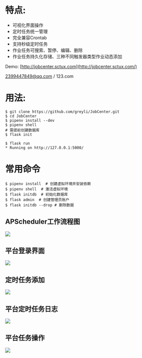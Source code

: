 # 特点:
* 可视化界面操作
* 定时任务统一管理
* 完全兼容Crontab
* 支持秒级定时任务
* 作业任务可搜索、暂停、编辑、删除
* 作业任务持久化存储、三种不同触发器类型作业动态添加

Demo: [http://jobcenter.sctux.com](http://jobcenter.sctux.com/)

2399447849@qq.com / 123.com
# 用法:
```
$ git clone https://github.com/greyli/JobCenter.git
$ cd JobCenter
$ pipenv install --dev
$ pipenv shell
# 需提前创建数据库
$ flask init 

$ flask run
* Running on http://127.0.0.1:5000/
```

# 常用命令

```
$ pipenv install  # 创建虚拟环境并安装依赖
$ pipenv shell  # 激活虚拟环境
$ flask initdb  # 初始化数据库
$ flask admin  # 创建管理员账户
$ flask initdb --drop # 删除数据
```
## APScheduler工作流程图
![](https://blog.sctux.com/2019/03/19/Flask%E7%BB%93%E5%90%88APScheduler%E5%AE%9E%E7%8E%B0%E5%AE%9A%E6%97%B6%E4%BB%BB%E5%8A%A1%E6%A1%86%E6%9E%B6%E5%B9%B3%E5%8F%B0/liuchengtu.png)

## 平台登录界面
![](https://blog.sctux.com/2019/03/19/Flask%E7%BB%93%E5%90%88APScheduler%E5%AE%9E%E7%8E%B0%E5%AE%9A%E6%97%B6%E4%BB%BB%E5%8A%A1%E6%A1%86%E6%9E%B6%E5%B9%B3%E5%8F%B0/login.png)

## 定时任务添加
![](https://blog.sctux.com/2019/03/19/Flask%E7%BB%93%E5%90%88APScheduler%E5%AE%9E%E7%8E%B0%E5%AE%9A%E6%97%B6%E4%BB%BB%E5%8A%A1%E6%A1%86%E6%9E%B6%E5%B9%B3%E5%8F%B0/addjob.png)

## 平台定时任务日志
![](https://blog.sctux.com/2019/03/19/Flask%E7%BB%93%E5%90%88APScheduler%E5%AE%9E%E7%8E%B0%E5%AE%9A%E6%97%B6%E4%BB%BB%E5%8A%A1%E6%A1%86%E6%9E%B6%E5%B9%B3%E5%8F%B0/joblog.png)

## 平台任务操作
![](https://blog.sctux.com/2019/03/19/Flask%E7%BB%93%E5%90%88APScheduler%E5%AE%9E%E7%8E%B0%E5%AE%9A%E6%97%B6%E4%BB%BB%E5%8A%A1%E6%A1%86%E6%9E%B6%E5%B9%B3%E5%8F%B0/pausejob.png)



